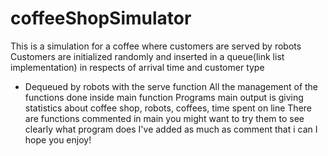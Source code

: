 # coffeeShopSimulator
This is a simulation for a coffee where customers are served by robots
Customers are initialized randomly and inserted in a queue(link list implementation) in respects of arrival time and customer type
- Dequeued by robots with the serve function
All the management of the functions done inside main function
Programs main output is giving statistics about coffee shop, robots, coffees, time spent on line
There are functions commented in main you might want to try them to see clearly what program does
I've added as much as comment that i can
I hope you enjoy!
